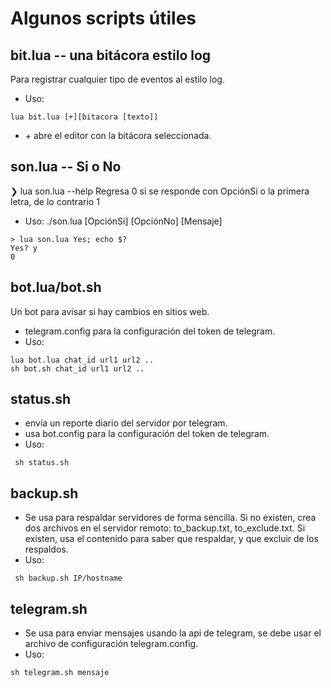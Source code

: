 # Algunos scripts útiles

## bit.lua -- una bitácora estilo log
Para registrar cualquier tipo de eventos al estilo log.
- Uso:
```
lua bit.lua [+][bitacora [texto]]
```

 - \+ abre el editor con la bitácora seleccionada.

## son.lua -- Si o No
❯ lua son.lua --help
Regresa 0 si se responde con OpciónSi o la primera letra, de lo contrario 1
- Uso: ./son.lua [OpciónSi] [OpciónNo] [Mensaje]
```
> lua son.lua Yes; echo $?
Yes? y
0
```
## bot.lua/bot.sh
Un bot para avisar si hay cambios en sitios web. 
- telegram.config para la configuración del token de telegram.
 - Uso:
 ```
lua bot.lua chat_id url1 url2 ..
sh bot.sh chat_id url1 url2 ..
```
## status.sh
- envía un reporte diario del servidor por telegram.
- usa bot.config para la configuración del token de telegram.
- Uso:
```
 sh status.sh
```
## backup.sh
- Se usa para respaldar servidores de forma sencilla. Si no existen, crea dos archivos en el servidor remoto: to_backup.txt, to_exclude.txt. Si existen, usa el contenido para saber que respaldar, y que excluir de los respaldos.
- Uso:
```
 sh backup.sh IP/hostname
```

## telegram.sh
- Se usa para enviar mensajes usando la api de telegram, se debe usar el archivo de configuración telegram.config.
- Uso:
```
sh telegram.sh mensaje
```
